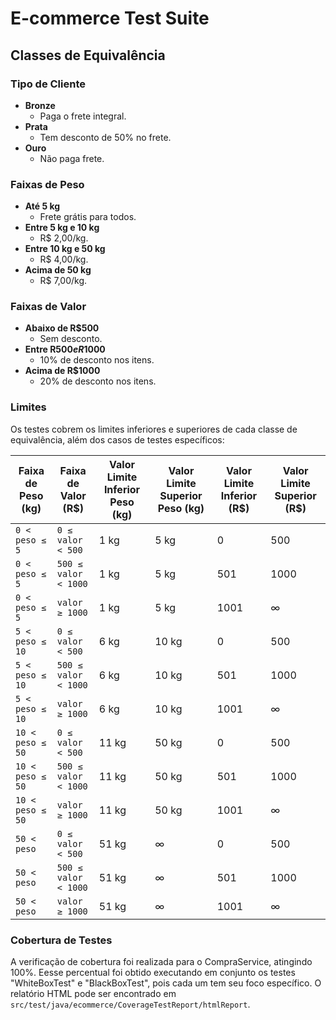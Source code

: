 # E-commerce Test Suite

## Classes de Equivalência

### Tipo de Cliente
- **Bronze**
    - Paga o frete integral.
- **Prata**
    - Tem desconto de 50% no frete.
- **Ouro**
    - Não paga frete.

### Faixas de Peso
- **Até 5 kg**
    - Frete grátis para todos.
- **Entre 5 kg e 10 kg**
    - R$ 2,00/kg.
- **Entre 10 kg e 50 kg**
    - R$ 4,00/kg.
- **Acima de 50 kg**
    - R$ 7,00/kg.

### Faixas de Valor
- **Abaixo de R$500**
    - Sem desconto.
- **Entre R$500 e R$1000**
    - 10% de desconto nos itens.
- **Acima de R$1000**
    - 20% de desconto nos itens.

### Limites

Os testes cobrem os limites inferiores e superiores de cada classe de equivalência, além dos casos de testes específicos:

| **Faixa de Peso (kg)** | **Faixa de Valor (R$)**  | **Valor Limite Inferior Peso (kg)** | **Valor Limite Superior Peso (kg)** | **Valor Limite Inferior (R$)** | **Valor Limite Superior (R$)** |
|------------------------|--------------------------|--------------------------------------|-------------------------------------|--------------------------------|-------------------------------|
| `0 < peso ≤ 5`         | `0 ≤ valor < 500`        | 1 kg                                 | 5 kg                                | 0                              | 500                           |
| `0 < peso ≤ 5`         | `500 ≤ valor < 1000`     | 1 kg                                 | 5 kg                                | 501                            | 1000                          |
| `0 < peso ≤ 5`         | `valor ≥ 1000`           | 1 kg                                 | 5 kg                                | 1001                           | ∞                             |
| `5 < peso ≤ 10`        | `0 ≤ valor < 500`        | 6 kg                                 | 10 kg                               | 0                              | 500                           |
| `5 < peso ≤ 10`        | `500 ≤ valor < 1000`     | 6 kg                                 | 10 kg                               | 501                            | 1000                          |
| `5 < peso ≤ 10`        | `valor ≥ 1000`           | 6 kg                                 | 10 kg                               | 1001                           | ∞                             |
| `10 < peso ≤ 50`       | `0 ≤ valor < 500`        | 11 kg                                | 50 kg                               | 0                              | 500                           |
| `10 < peso ≤ 50`       | `500 ≤ valor < 1000`     | 11 kg                                | 50 kg                               | 501                            | 1000                          |
| `10 < peso ≤ 50`       | `valor ≥ 1000`           | 11 kg                                | 50 kg                               | 1001                           | ∞                             |
| `50 < peso`            | `0 ≤ valor < 500`        | 51 kg                                | ∞                                   | 0                              | 500                           |
| `50 < peso`            | `500 ≤ valor < 1000`     | 51 kg                                | ∞                                   | 501                            | 1000                          |
| `50 < peso`            | `valor ≥ 1000`           | 51 kg                                | ∞                                   | 1001                           | ∞                             |

### Cobertura de Testes

A verificação de cobertura foi realizada para o CompraService, atingindo 100%. Eesse percentual foi obtido executando em conjunto os testes "WhiteBoxTest" e "BlackBoxTest", pois cada um tem seu foco específico. O relatório HTML pode ser encontrado em `src/test/java/ecommerce/CoverageTestReport/htmlReport`.